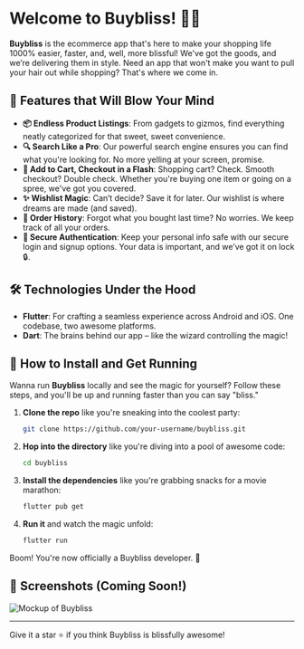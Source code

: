 # Welcome to Buybliss! 🛒🎉

**Buybliss** is the ecommerce app that's here to make your shopping life 1000% easier, faster, and, well, more blissful! We've got the goods, and we’re delivering them in style. Need an app that won't make you want to pull your hair out while shopping? That's where we come in.

## 🎯 Features that Will Blow Your Mind

- **📦 Endless Product Listings**: From gadgets to gizmos, find everything neatly categorized for that sweet, sweet convenience.
- **🔍 Search Like a Pro**: Our powerful search engine ensures you can find what you're looking for. No more yelling at your screen, promise.
- **🛒 Add to Cart, Checkout in a Flash**: Shopping cart? Check. Smooth checkout? Double check. Whether you're buying one item or going on a spree, we've got you covered.
- **✨ Wishlist Magic**: Can’t decide? Save it for later. Our wishlist is where dreams are made (and saved).
- **📑 Order History**: Forgot what you bought last time? No worries. We keep track of all your orders.
- **🔐 Secure Authentication**: Keep your personal info safe with our secure login and signup options. Your data is important, and we’ve got it on lock 🔒.

## 🛠 Technologies Under the Hood

- **Flutter**: For crafting a seamless experience across Android and iOS. One codebase, two awesome platforms.
- **Dart**: The brains behind our app – like the wizard controlling the magic!

## 🚀 How to Install and Get Running

Wanna run **Buybliss** locally and see the magic for yourself? Follow these steps, and you'll be up and running faster than you can say "bliss."

1. **Clone the repo** like you're sneaking into the coolest party:

    ```bash
    git clone https://github.com/your-username/buybliss.git
    ```

2. **Hop into the directory** like you're diving into a pool of awesome code:

    ```bash
    cd buybliss
    ```

3. **Install the dependencies** like you're grabbing snacks for a movie marathon:

    ```bash
    flutter pub get
    ```

4. **Run it** and watch the magic unfold:

    ```bash
    flutter run
    ```

Boom! You're now officially a Buybliss developer. 🎉

## 📸 Screenshots (Coming Soon!)

![Mockup of Buybliss](assets/images/mockup_eccomerce.png)

---

Give it a star ⭐️ if you think Buybliss is blissfully awesome!
